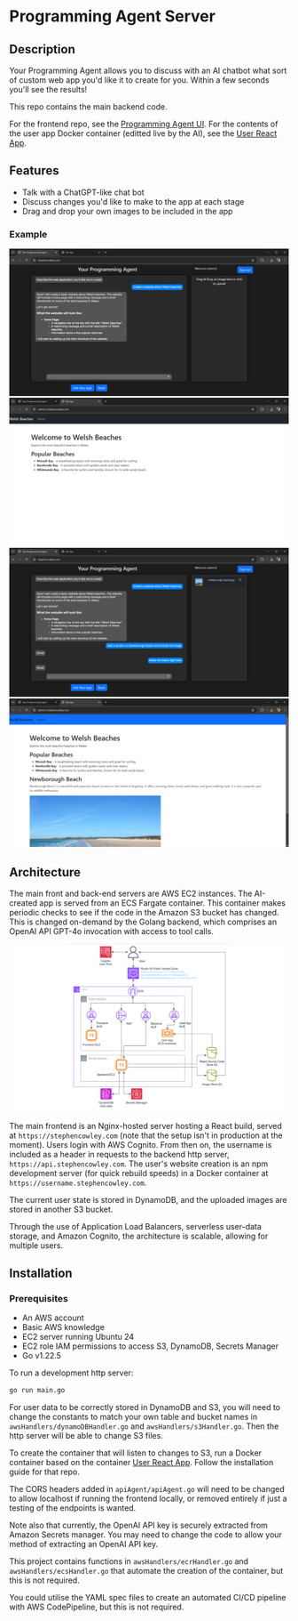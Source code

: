 # Programming Agent Server

## Description

Your Programming Agent allows you to discuss with an AI chatbot what sort of custom web app you'd like it to create for you. Within a few seconds you'll see the results! 

This repo contains the main backend code.

For the frontend repo, see the [Programming Agent UI](https://github.com/stephen1cowley/programming-agent-ui). For the contents of the user app Docker container (editted live by the AI), see the [User React App](https://github.com/stephen1cowley/user-react-app).

## Features
- Talk with a ChatGPT-like chat bot
- Discuss changes you'd like to make to the app at each stage
- Drag and drop your own images to be included in the app

### Example
![tutorial1](readmeFiles/tutorial1.png)
![tutorial2](readmeFiles/tutorial2.png)
![tutorial3](readmeFiles/tutorial3.png)
![tutorial4](readmeFiles/tutorial4.png)

## Architecture

The main front and back-end servers are AWS EC2 instances. The AI-created app is served from an ECS Fargate container. This container makes periodic checks to see if the code in the Amazon S3 bucket has changed. This is changed on-demand by the Golang backend, which comprises an OpenAI API GPT-4o invocation with access to tool calls.

![architecture diagram](readmeFiles/arch.png)

The main frontend is an Nginx-hosted server hosting a React build, served at `https://stephencowley.com` (note that the setup isn't in production at the moment). Users login with AWS Cognito. From then on, the username is included as a header in requests to the backend http server, `https://api.stephencowley.com`. The user's website creation is an npm development server (for quick rebuild speeds) in a Docker container at `https://username.stephencowley.com`.

The current user state is stored in DynamoDB, and the uploaded images are stored in another S3 bucket.

Through the use of Application Load Balancers, serverless user-data storage, and Amazon Cognito, the architecture is scalable, allowing for multiple users. 

## Installation
### Prerequisites

- An AWS account
- Basic AWS knowledge
- EC2 server running Ubuntu 24
- EC2 role IAM permissions to access S3, DynamoDB, Secrets Manager
- Go v1.22.5

To run a development http server:
```bash
go run main.go
```

For user data to be correctly stored in DynamoDB and S3, you will need to change the constants to match your own table and bucket names in `awsHandlers/dynamoDBHandler.go` and `awsHandlers/s3Handler.go`. Then the http server will be able to change S3 files. 

To create the container that will listen to changes to S3, run a Docker container based on the container [User React App](https://github.com/stephen1cowley/user-react-app). Follow the installation guide for that repo.

The CORS headers added in `apiAgent/apiAgent.go` will need to be changed to allow localhost if running the frontend locally, or removed entirely if just a testing of the endpoints is wanted.

Note also that currently, the OpenAI API key is securely extracted from Amazon Secrets manager. You may need to change the code to allow your method of extracting an OpenAI API key.

This project contains functions in `awsHandlers/ecrHandler.go` and `awsHandlers/ecsHandler.go` that automate the creation of the container, but this is not required.

You could utilise the YAML spec files to create an automated CI/CD pipeline with AWS CodePipeline, but this is not required.
